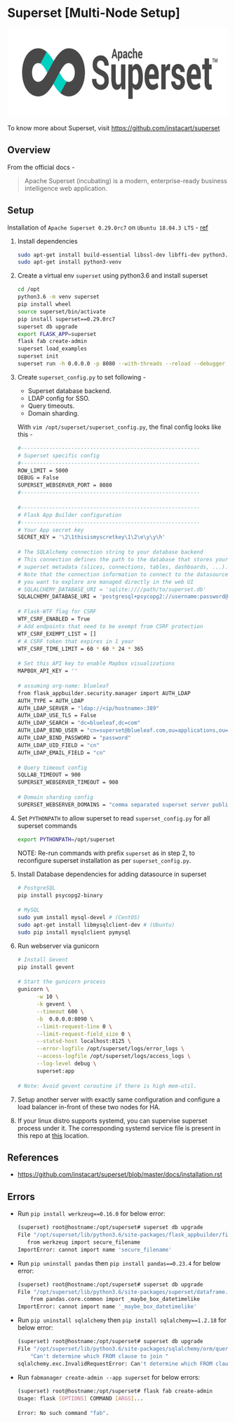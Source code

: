 # Superset [Multi-Node Setup]
<img src="https://github.com/abhishektripathi24/platform-setup/blob/master/apache-superset/images/superset-logo.png" width="700" height="200"/>

To know more about Superset, visit https://github.com/instacart/superset

## Overview
From the official docs -

> Apache Superset (incubating) is a modern, enterprise-ready business intelligence web application.

## Setup
Installation of `Apache Superset 0.29.0rc7` on `Ubuntu 18.04.3 LTS` - [ref](https://superset.incubator.apache.org/installation.html)

1. Install dependencies
    ```bash
    sudo apt-get install build-essential libssl-dev libffi-dev python3.6-dev python-pip libsasl2-dev libldap2-dev
    sudo apt-get install python3-venv
    ```

2. Create a virtual env `superset` using python3.6 and install superset
    ```bash
    cd /opt
    python3.6 -m venv superset
    pip install wheel
    source superset/bin/activate
    pip install superset==0.29.0rc7
    superset db upgrade 
    export FLASK_APP=superset
    flask fab create-admin
    superset load_examples
    superset init
    superset run -h 0.0.0.0 -p 8080 --with-threads --reload --debugger    
    ```

3. Create `superset_config.py` to set following - 
    * Superset database backend.
    * LDAP config for SSO.
    * Query timeouts.
    * Domain sharding.
    
    With `vim /opt/superset/superset_config.py`, the final config looks like this -
    ```bash
    #---------------------------------------------------------
    # Superset specific config
    #---------------------------------------------------------
    ROW_LIMIT = 5000
    DEBUG = False
    SUPERSET_WEBSERVER_PORT = 8080
    #---------------------------------------------------------
    
    #---------------------------------------------------------
    # Flask App Builder configuration
    #---------------------------------------------------------
    # Your App secret key
    SECRET_KEY = '\2\1thisismyscretkey\1\2\e\y\y\h'
    
    # The SQLAlchemy connection string to your database backend
    # This connection defines the path to the database that stores your
    # superset metadata (slices, connections, tables, dashboards, ...).
    # Note that the connection information to connect to the datasources
    # you want to explore are managed directly in the web UI
    # SQLALCHEMY_DATABASE_URI = 'sqlite:////path/to/superset.db'
    SQLALCHEMY_DATABASE_URI = 'postgresql+psycopg2://username:password@<ip/hostname>:5432/superset'
    
    # Flask-WTF flag for CSRF
    WTF_CSRF_ENABLED = True
    # Add endpoints that need to be exempt from CSRF protection
    WTF_CSRF_EXEMPT_LIST = []
    # A CSRF token that expires in 1 year
    WTF_CSRF_TIME_LIMIT = 60 * 60 * 24 * 365
    
    # Set this API key to enable Mapbox visualizations
    MAPBOX_API_KEY = ''
    
    # assuming org-name: blueleaf
    from flask_appbuilder.security.manager import AUTH_LDAP
    AUTH_TYPE = AUTH_LDAP
    AUTH_LDAP_SERVER = "ldap://<ip/hostname>:389"
    AUTH_LDAP_USE_TLS = False
    AUTH_LDAP_SEARCH = "dc=blueleaf,dc=com"
    AUTH_LDAP_BIND_USER = "cn=superset@blueleaf.com,ou=applications,ou=users,dc=blueleaf,dc=com"
    AUTH_LDAP_BIND_PASSWORD = "password"
    AUTH_LDAP_UID_FIELD = "cn"
    AUTH_LDAP_EMAIL_FIELD = "cn"
    
    # Query timeout config
    SQLLAB_TIMEOUT = 900
    SUPERSET_WEBSERVER_TIMEOUT = 900
    
    # Domain sharding config
    SUPERSET_WEBSERVER_DOMAINS = "comma separated superset server public-ip/domains for sharding queries from UI"
    ```

4. Set `PYTHONPATH` to allow superset to read `superset_config.py` for all superset commands
    ```bash
    export PYTHONPATH=/opt/superset
    ``` 
    NOTE: Re-run commands with prefix `superset` as in step 2, to reconfigure superset installation as per `superset_config.py`.

5. Install Database dependencies for adding datasource in superset
    ```bash
    # PostgreSQL
    pip install psycopg2-binary
   
    # MySQL
    sudo yum install mysql-devel # (CentOS)
    sudo apt-get install libmysqlclient-dev # (Ubuntu)
    sudo pip install mysqlclient pymysql
    ``` 

6. Run webserver via gunicorn
    ```bash
    # Install Gevent
    pip install gevent
   
    # Start the gunicorn process
    gunicorn \
          -w 10 \
          -k gevent \
          --timeout 600 \
          -b  0.0.0.0:8090 \
          --limit-request-line 0 \
          --limit-request-field_size 0 \
          --statsd-host localhost:8125 \
          --error-logfile /opt/superset/logs/error_logs \
          --access-logfile /opt/superset/logs/access_logs \
          --log-level debug \
          superset:app
       
    # Note: Avoid gevent coroutine if there is high mem-util.
    ```

7. Setup another server with exactly same configuration and configure a load balancer in-front of these two nodes for HA. 

8. If your linux distro supports systemd, you can supervise superset process under it. The corresponding systemd service file is present in this repo at [this](systemd) location.

## References
* https://github.com/instacart/superset/blob/master/docs/installation.rst

## Errors
* Run `pip install werkzeug==0.16.0` for below error:
     ```bash
     (superset) root@hostname:/opt/superset# superset db upgrade 
     File "/opt/superset/lib/python3.6/site-packages/flask_appbuilder/filemanager.py", line 9, in <module>
        from werkzeug import secure_filename
     ImportError: cannot import name 'secure_filename'
    ```
* Run `pip uninstall pandas` then `pip install pandas==0.23.4` for below error:
    ```bash
    (superset) root@hostname:/opt/superset# superset db upgrade
    File "/opt/superset/lib/python3.6/site-packages/superset/dataframe.py", line 14, in <module>
        from pandas.core.common import _maybe_box_datetimelike
    ImportError: cannot import name '_maybe_box_datetimelike'
    ```
* Run `pip uninstall sqlalchemy` then `pip install sqlalchemy==1.2.18` for below error:
    ```bash
    (superset) root@hostname:/opt/superset# superset db upgrade
    File "/opt/superset/lib/python3.6/site-packages/sqlalchemy/orm/query.py", line 2632, in _join_determine_implicit_left_side
        "Can't determine which FROM clause to join "
    sqlalchemy.exc.InvalidRequestError: Can't determine which FROM clause to join from, there are multiple FROMS which can join to this entity. Please use the .select_from() method to establish an explicit left side, as well as providing an explcit ON clause if not present already to help resolve the ambiguity.
    ```
* Run `fabmanager create-admin --app superset` for below errors:
    ```bash
    (superset) root@hostname:/opt/superset# flask fab create-admin
    Usage: flask [OPTIONS] COMMAND [ARGS]...
    
    Error: No such command "fab".
    ```